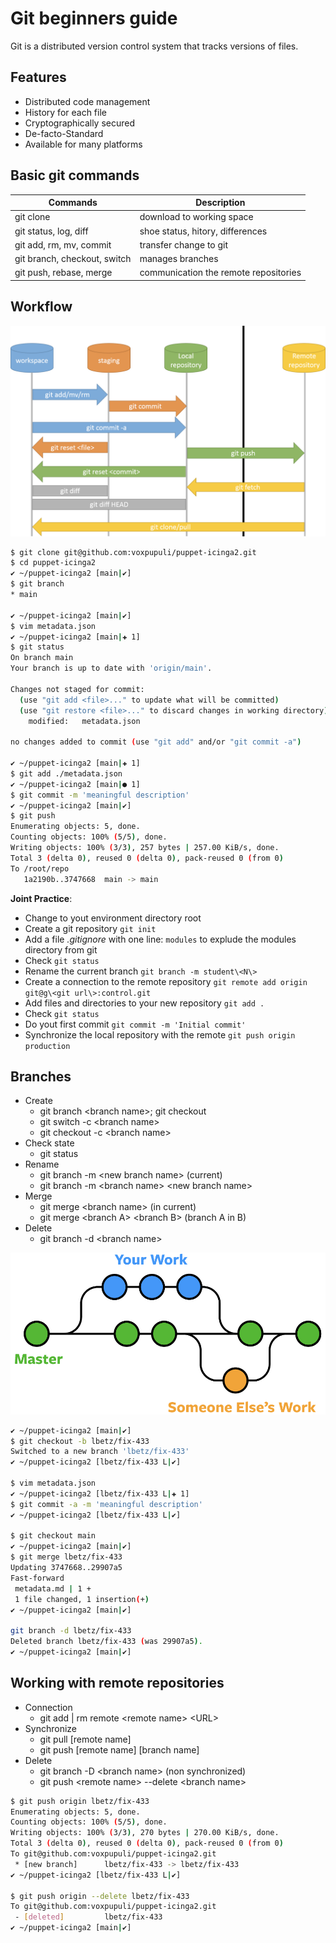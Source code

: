 # Git beginners guide

Git is a distributed version control system that tracks versions of files.

## Features

* Distributed code management
* History for each file
* Cryptographically secured
* De-facto-Standard
* Available for many platforms

## Basic git commands

| Commands                     | Description                           |
|------------------------------|---------------------------------------|
| git clone                    | download to working space             |
| git status, log, diff        | shoe status, hitory, differences      |
| git add, rm, mv, commit      | transfer change to git                |
| git branch, checkout, switch | manages branches                      |
| git push, rebase, merge      | communication the remote repositories |

## Workflow

![Git workflow and working with snapshots](images/git_snapshots.png)

```bash
$ git clone git@github.com:voxpupuli/puppet-icinga2.git
$ cd puppet-icinga2
✔ ~/puppet-icinga2 [main|✔]
$ git branch
* main

✔ ~/puppet-icinga2 [main|✔]
$ vim metadata.json
✔ ~/puppet-icinga2 [main|✚ 1]
$ git status
On branch main
Your branch is up to date with 'origin/main'.

Changes not staged for commit:
  (use "git add <file>..." to update what will be committed)
  (use "git restore <file>..." to discard changes in working directory)
	modified:   metadata.json

no changes added to commit (use "git add" and/or "git commit -a")

✔ ~/puppet-icinga2 [main|✚ 1]
$ git add ./metadata.json
✔ ~/puppet-icinga2 [main|● 1]
$ git commit -m 'meaningful description'
✔ ~/puppet-icinga2 [main|✔] 
$ git push
Enumerating objects: 5, done.
Counting objects: 100% (5/5), done.
Writing objects: 100% (3/3), 257 bytes | 257.00 KiB/s, done.
Total 3 (delta 0), reused 0 (delta 0), pack-reused 0 (from 0)
To /root/repo
   1a2190b..3747668  main -> main
```

**Joint Practice**:
* Change to yout environment directory root
* Create a git repository `git init`
* Add a file *.gitignore* with one line: `modules` to explude the modules directory from git
* Check `git status`
* Rename the current branch `git branch -m student\<N\>`
* Create a connection to the remote repository `git remote add origin git@g\<git url\>:control.git`
* Add files and directories to your new repository `git add .`
* Check `git status`
* Do yout first commit `git commit -m 'Initial commit'`
* Synchronize the local repository with the remote `git push origin production`


## Branches

* Create
  * git branch \<branch name>; git checkout <branch name>
  * git switch -c \<branch name>
  * git checkout -c \<branch name>
* Check state
  * git status
* Rename
  * git branch -m \<new branch name> (current)
  * git branch -m \<branch name> \<new branch name>
* Merge
  * git merge \<branch name> (in current)
  * git merge \<branch A> \<branch B> (branch A in B)
* Delete
  * git branch -d \<branch name> 

![Working with branches](images/git_branches.png)

```bash
✔ ~/puppet-icinga2 [main|✔]
$ git checkout -b lbetz/fix-433
Switched to a new branch 'lbetz/fix-433'
✔ ~/puppet-icinga2 [lbetz/fix-433 L|✔]

$ vim metadata.json
✔ ~/puppet-icinga2 [lbetz/fix-433 L|✚ 1]
$ git commit -a -m 'meaningful description'
✔ ~/puppet-icinga2 [lbetz/fix-433 L|✔]

$ git checkout main
✔ ~/puppet-icinga2 [main|✔]
$ git merge lbetz/fix-433
Updating 3747668..29907a5
Fast-forward
 metadata.md | 1 +
 1 file changed, 1 insertion(+)
✔ ~/puppet-icinga2 [main|✔]

git branch -d lbetz/fix-433
Deleted branch lbetz/fix-433 (was 29907a5).
✔ ~/puppet-icinga2 [main|✔]

```

## Working with remote repositories

* Connection
  * git add \| rm remote \<remote name> \<URL>
* Synchronize
  * git pull \[remote name]
  * git push \[remote name] \[branch name]
* Delete
  * git branch -D \<branch name> (non synchronized)
  * git push \<remote name> --delete \<branch name>
  
```bash
$ git push origin lbetz/fix-433
Enumerating objects: 5, done.
Counting objects: 100% (5/5), done.
Writing objects: 100% (3/3), 270 bytes | 270.00 KiB/s, done.
Total 3 (delta 0), reused 0 (delta 0), pack-reused 0 (from 0)
To git@github.com:voxpupuli/puppet-icinga2.git
 * [new branch]      lbetz/fix-433 -> lbetz/fix-433
✔ ~/puppet-icinga2 [lbetz/fix-433 L|✔]

$ git push origin --delete lbetz/fix-433
To git@github.com:voxpupuli/puppet-icinga2.git
 - [deleted]         lbetz/fix-433
✔ ~/puppet-icinga2 [main|✔]
```
